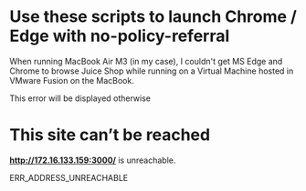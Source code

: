 # Use these scripts to launch Chrome / Edge with no-policy-referral

When running MacBook Air M3 (in my case), I couldn't get MS Edge and Chrome to browse Juice Shop while running on a Virtual Machine hosted in VMware Fusion on the MacBook.

This error will be displayed otherwise

# This site can’t be reached

**http://172.16.133.159:3000/** is unreachable.

ERR_ADDRESS_UNREACHABLE
